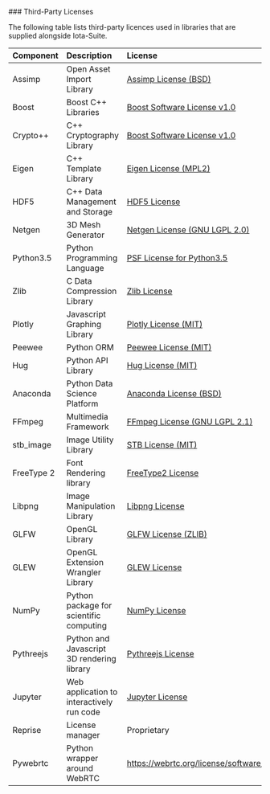 \#\#\# Third-Party Licenses

The following table lists third-party licences used in libraries that are supplied alongside Iota-Suite.

| Component | Description | License |
| :--- | :--- | :--- |
| Assimp | Open Asset Import Library | [Assimp License \(BSD\)](/assimp.md) |
| Boost | Boost C++ Libraries | [Boost Software License v1.0](/boost.md) |
| Crypto++ | C++ Cryptography Library | [Boost Software License v1.0](/boost.md) |
| Eigen | C++ Template Library | [Eigen License \(MPL2\)](/mpl2.md) |
| HDF5 | C++ Data Management and Storage | [HDF5 License](/hdf5.md) |
| Netgen | 3D Mesh Generator | [Netgen License \(GNU LGPL 2.0\)](/netgen.md) |
| Python3.5 | Python Programming Language | [PSF License for Python3.5](/python.md) |
| Zlib | C Data Compression Library | [Zlib License](/zlib.md) |
| Plotly | Javascript Graphing Library | [Plotly License \(MIT\)](/plotly.md) |
| Peewee | Python ORM | [Peewee License \(MIT\)](/peewee.md) |
| Hug | Python API Library | [Hug License \(MIT\)](/hug.md) |
| Anaconda | Python Data Science Platform | [Anaconda License \(BSD\)](/anaconda.md) |
| FFmpeg | Multimedia Framework | [FFmpeg License \(GNU LGPL 2.1\)](/ffmpeg.md) |
| stb\_image | Image Utility Library | [STB License \(MIT\)](/stb_licence.md) |
| FreeType 2 | Font Rendering library | [FreeType2 License](/freetype2.md) |
| Libpng | Image Manipulation Library | [Libpng License](/libpng.md) |
| GLFW | OpenGL Library | [GLFW License \(ZLIB\)](/glfw.md) |
| GLEW | OpenGL Extension Wrangler Library | [GLEW License](/glew.md) |
| NumPy | Python package for scientific computing | [NumPy License](/numpy.md) |
| Pythreejs | Python and Javascript 3D rendering library | [Pythreejs License](/pythreejs.md) |
| Jupyter | Web application to interactively run code | [Jupyter License](/jupyter.md) |
| Reprise | License manager | Proprietary |
| Pywebrtc | Python wrapper around WebRTC | https://webrtc.org/license/software/ |




